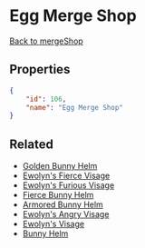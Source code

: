 # Egg Merge Shop

<no description available>

[Back to mergeShop](../merge-shops.md)

## Properties

```json
{
    "id": 106,
    "name": "Egg Merge Shop"
}
```

## Related

- [Golden Bunny Helm](../items/6770-golden-bunny-helm.md)
- [Ewolyn's Fierce Visage](../items/6774-ewolyn-s-fierce-visage.md)
- [Ewolyn's Furious Visage](../items/6773-ewolyn-s-furious-visage.md)
- [Fierce Bunny Helm](../items/6769-fierce-bunny-helm.md)
- [Armored Bunny Helm](../items/6768-armored-bunny-helm.md)
- [Ewolyn's Angry Visage](../items/6772-ewolyn-s-angry-visage.md)
- [Ewolyn's Visage](../items/6771-ewolyn-s-visage.md)
- [Bunny Helm](../items/6767-bunny-helm.md)

